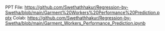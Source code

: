 PPT File: https://github.com/Swethathhakur/Regression-by-Swetha/blob/main/Garment%20Workers%20Performance%20Prediction.pptx
Colab: https://github.com/Swethathhakur/Regression-by-Swetha/blob/main/Garment_Workers_Performance_Prediction.ipynb
